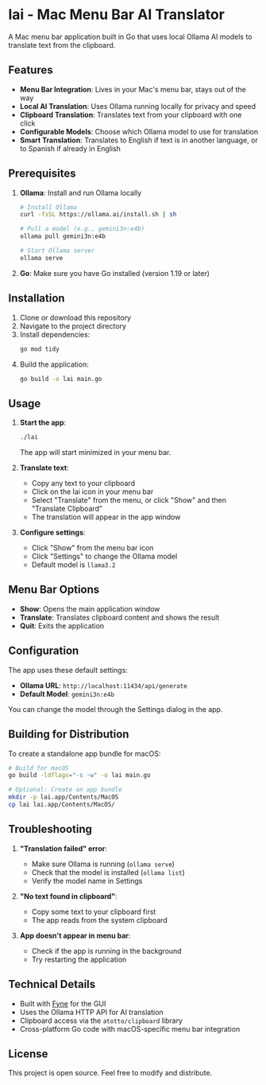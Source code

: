 # lai - Mac Menu Bar AI Translator

A Mac menu bar application built in Go that uses local Ollama AI models to translate text from the clipboard.

## Features

- **Menu Bar Integration**: Lives in your Mac's menu bar, stays out of the way
- **Local AI Translation**: Uses Ollama running locally for privacy and speed
- **Clipboard Translation**: Translates text from your clipboard with one click
- **Configurable Models**: Choose which Ollama model to use for translation
- **Smart Translation**: Translates to English if text is in another language, or to Spanish if already in English

## Prerequisites

1. **Ollama**: Install and run Ollama locally
   ```bash
   # Install Ollama
   curl -fsSL https://ollama.ai/install.sh | sh
   
   # Pull a model (e.g., gemini3n:e4b)
   ollama pull gemini3n:e4b
   
   # Start Ollama server
   ollama serve
   ```

2. **Go**: Make sure you have Go installed (version 1.19 or later)

## Installation

1. Clone or download this repository
2. Navigate to the project directory
3. Install dependencies:
   ```bash
   go mod tidy
   ```
4. Build the application:
   ```bash
   go build -o lai main.go
   ```

## Usage

1. **Start the app**:
   ```bash
   ./lai
   ```
   The app will start minimized in your menu bar.

2. **Translate text**:
   - Copy any text to your clipboard
   - Click on the lai icon in your menu bar
   - Select "Translate" from the menu, or click "Show" and then "Translate Clipboard"
   - The translation will appear in the app window

3. **Configure settings**:
   - Click "Show" from the menu bar icon
   - Click "Settings" to change the Ollama model
   - Default model is `llama3.2`

## Menu Bar Options

- **Show**: Opens the main application window
- **Translate**: Translates clipboard content and shows the result
- **Quit**: Exits the application

## Configuration

The app uses these default settings:
- **Ollama URL**: `http://localhost:11434/api/generate`
- **Default Model**: `gemini3n:e4b`

You can change the model through the Settings dialog in the app.

## Building for Distribution

To create a standalone app bundle for macOS:

```bash
# Build for macOS
go build -ldflags="-s -w" -o lai main.go

# Optional: Create an app bundle
mkdir -p lai.app/Contents/MacOS
cp lai lai.app/Contents/MacOS/
```

## Troubleshooting

1. **"Translation failed" error**: 
   - Make sure Ollama is running (`ollama serve`)
   - Check that the model is installed (`ollama list`)
   - Verify the model name in Settings

2. **"No text found in clipboard"**:
   - Copy some text to your clipboard first
   - The app reads from the system clipboard

3. **App doesn't appear in menu bar**:
   - Check if the app is running in the background
   - Try restarting the application

## Technical Details

- Built with [Fyne](https://fyne.io/) for the GUI
- Uses the Ollama HTTP API for AI translation
- Clipboard access via the `atotto/clipboard` library
- Cross-platform Go code with macOS-specific menu bar integration

## License

This project is open source. Feel free to modify and distribute.
